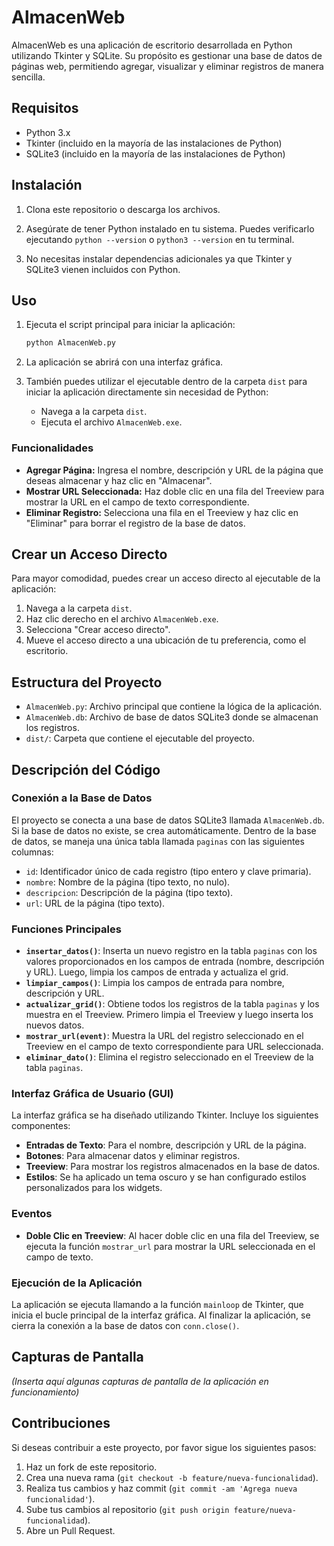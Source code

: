 # AlmacenWeb

AlmacenWeb es una aplicación de escritorio desarrollada en Python utilizando Tkinter y SQLite. Su propósito es gestionar una base de datos de páginas web, permitiendo agregar, visualizar y eliminar registros de manera sencilla.

## Requisitos

- Python 3.x
- Tkinter (incluido en la mayoría de las instalaciones de Python)
- SQLite3 (incluido en la mayoría de las instalaciones de Python)

## Instalación

1. Clona este repositorio o descarga los archivos.

2. Asegúrate de tener Python instalado en tu sistema. Puedes verificarlo ejecutando `python --version` o `python3 --version` en tu terminal.

3. No necesitas instalar dependencias adicionales ya que Tkinter y SQLite3 vienen incluidos con Python.

## Uso

1. Ejecuta el script principal para iniciar la aplicación:

    ```bash
    python AlmacenWeb.py
    ```

2. La aplicación se abrirá con una interfaz gráfica.

3. También puedes utilizar el ejecutable dentro de la carpeta `dist` para iniciar la aplicación directamente sin necesidad de Python:

    - Navega a la carpeta `dist`.
    - Ejecuta el archivo `AlmacenWeb.exe`.

### Funcionalidades

- **Agregar Página:** Ingresa el nombre, descripción y URL de la página que deseas almacenar y haz clic en "Almacenar".
- **Mostrar URL Seleccionada:** Haz doble clic en una fila del Treeview para mostrar la URL en el campo de texto correspondiente.
- **Eliminar Registro:** Selecciona una fila en el Treeview y haz clic en "Eliminar" para borrar el registro de la base de datos.

## Crear un Acceso Directo

Para mayor comodidad, puedes crear un acceso directo al ejecutable de la aplicación:

1. Navega a la carpeta `dist`.
2. Haz clic derecho en el archivo `AlmacenWeb.exe`.
3. Selecciona "Crear acceso directo".
4. Mueve el acceso directo a una ubicación de tu preferencia, como el escritorio.

## Estructura del Proyecto

- `AlmacenWeb.py`: Archivo principal que contiene la lógica de la aplicación.
- `AlmacenWeb.db`: Archivo de base de datos SQLite3 donde se almacenan los registros.
- `dist/`: Carpeta que contiene el ejecutable del proyecto.

## Descripción del Código

### Conexión a la Base de Datos

El proyecto se conecta a una base de datos SQLite3 llamada `AlmacenWeb.db`. Si la base de datos no existe, se crea automáticamente. Dentro de la base de datos, se maneja una única tabla llamada `paginas` con las siguientes columnas:

- `id`: Identificador único de cada registro (tipo entero y clave primaria).
- `nombre`: Nombre de la página (tipo texto, no nulo).
- `descripcion`: Descripción de la página (tipo texto).
- `url`: URL de la página (tipo texto).

### Funciones Principales

- **`insertar_datos()`**: Inserta un nuevo registro en la tabla `paginas` con los valores proporcionados en los campos de entrada (nombre, descripción y URL). Luego, limpia los campos de entrada y actualiza el grid.
- **`limpiar_campos()`**: Limpia los campos de entrada para nombre, descripción y URL.
- **`actualizar_grid()`**: Obtiene todos los registros de la tabla `paginas` y los muestra en el Treeview. Primero limpia el Treeview y luego inserta los nuevos datos.
- **`mostrar_url(event)`**: Muestra la URL del registro seleccionado en el Treeview en el campo de texto correspondiente para URL seleccionada.
- **`eliminar_dato()`**: Elimina el registro seleccionado en el Treeview de la tabla `paginas`.

### Interfaz Gráfica de Usuario (GUI)

La interfaz gráfica se ha diseñado utilizando Tkinter. Incluye los siguientes componentes:

- **Entradas de Texto**: Para el nombre, descripción y URL de la página.
- **Botones**: Para almacenar datos y eliminar registros.
- **Treeview**: Para mostrar los registros almacenados en la base de datos.
- **Estilos**: Se ha aplicado un tema oscuro y se han configurado estilos personalizados para los widgets.

### Eventos

- **Doble Clic en Treeview**: Al hacer doble clic en una fila del Treeview, se ejecuta la función `mostrar_url` para mostrar la URL seleccionada en el campo de texto.

### Ejecución de la Aplicación

La aplicación se ejecuta llamando a la función `mainloop` de Tkinter, que inicia el bucle principal de la interfaz gráfica. Al finalizar la aplicación, se cierra la conexión a la base de datos con `conn.close()`.

## Capturas de Pantalla

*(Inserta aquí algunas capturas de pantalla de la aplicación en funcionamiento)*

## Contribuciones

Si deseas contribuir a este proyecto, por favor sigue los siguientes pasos:

1. Haz un fork de este repositorio.
2. Crea una nueva rama (`git checkout -b feature/nueva-funcionalidad`).
3. Realiza tus cambios y haz commit (`git commit -am 'Agrega nueva funcionalidad'`).
4. Sube tus cambios al repositorio (`git push origin feature/nueva-funcionalidad`).
5. Abre un Pull Request.
